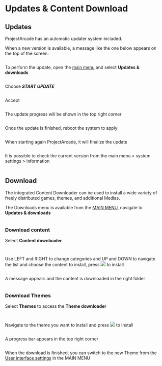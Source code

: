 # Updates & Content Download

## Updates

ProjectArcade has an automatic updater system included.

When a new version is available, a message like the one below appears on the top of the screen:

<figure><img src="https://i.imgur.com/GONxicR.png" alt=""><figcaption></figcaption></figure>

To perform the update, open the [main menu](../navigation/main-menu.md#updates-and-downloads) and select **Updates & downloads**

<figure><img src="https://i.imgur.com/9dSyFON.png" alt=""><figcaption></figcaption></figure>

Choose _**START UPDATE**_

<figure><img src="https://i.imgur.com/Fv5sNXY.png" alt=""><figcaption></figcaption></figure>

Accept

<figure><img src="https://i.imgur.com/OOCd42n.png" alt=""><figcaption></figcaption></figure>

The update progress will be shown in the top right corner

<figure><img src="https://i.imgur.com/OLp5Qp3.png" alt=""><figcaption></figcaption></figure>

Once the update is finished, reboot the system to apply

<figure><img src="https://i.imgur.com/sQcNE2s.png" alt=""><figcaption></figcaption></figure>

When starting again ProjectArcade, it will finalize the update

<figure><img src="https://i.imgur.com/1xkI2bR.png" alt=""><figcaption></figcaption></figure>

It is possible to check the current version from the main menu > system settings > information

<figure><img src="https://i.imgur.com/UjXB5fl.png" alt=""><figcaption></figcaption></figure>

## Download

The integrated Content Downloader can be used to install a wide variety of freely distributed games, themes, and additional Medias.

The Downloads menu is available from the  [MAIN MENU](../navigation/main-menu.md), navigate to **Updates & downloads**

<figure><img src="https://i.imgur.com/9dSyFON.png" alt=""><figcaption></figcaption></figure>

### Download content

Select **Content downloader**

<figure><img src="https://i.imgur.com/1G75KFw.png" alt=""><figcaption></figcaption></figure>

<figure><img src="https://i.imgur.com/OusKJDE.png" alt=""><figcaption></figcaption></figure>

Use LEFT and RIGHT to change categories and UP and DOWN to navigate the list and choose the content to install, press ![](<../.gitbook/assets/image (1) (2) (1).png>) to install

<figure><img src="https://i.imgur.com/oLCL7Ht.png" alt=""><figcaption></figcaption></figure>

A message appears and the content is downloaded in the right folder

<figure><img src="https://i.imgur.com/QWZ5wpr.png" alt=""><figcaption></figcaption></figure>

### Download Themes

Select **Themes** to access the **Theme downloader**

<figure><img src="https://i.imgur.com/2LMbbKp.png" alt=""><figcaption></figcaption></figure>

<figure><img src="https://i.imgur.com/Dg0nXHW.png" alt=""><figcaption></figcaption></figure>

Navigate to the theme you want to install and press ![](<../.gitbook/assets/image (1) (2) (1).png>) to install

<figure><img src="https://i.imgur.com/125BaXL.png" alt=""><figcaption></figcaption></figure>

A progress bar appears in the top right corner

<figure><img src="https://i.imgur.com/5BEGno3.png" alt=""><figcaption></figcaption></figure>

When the download is finished, you can switch to the new Theme from the [User interface settings](../navigation/main-menu.md#user-interface-settings) in the MAIN MENU

<figure><img src="https://i.imgur.com/b09I4a0.png" alt=""><figcaption></figcaption></figure>

<figure><img src="https://i.imgur.com/GsonbMJ.png" alt=""><figcaption></figcaption></figure>

<figure><img src="https://i.imgur.com/GO7Truc.png" alt=""><figcaption></figcaption></figure>
